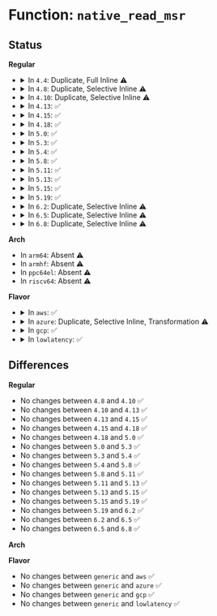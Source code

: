 # Function: <code>native_read_msr</code>

## Status
<b>Regular</b>
<ul>
<li>
<details>
<summary>In <code>4.4</code>: Duplicate, Full Inline ⚠️</summary>

**Collision:** Static Duplication

**Inline:** Full

**Transformation:** False

**Instances:**

```
In arch/x86/kernel/cpu/microcode/intel.c (ffffffff8104d51f)
Location: arch/x86/include/asm/msr.h:60
Inline: True
Inline callers:
  - arch/x86/kernel/cpu/microcode/intel.c:collect_cpu_info_early
  - arch/x86/kernel/cpu/microcode/intel.c:collect_cpu_info_early
```
```
In arch/x86/kernel/cpu/microcode/amd.c (ffffffff8104e33e)
Location: arch/x86/include/asm/msr.h:60
Inline: True
Inline callers:
  - arch/x86/kernel/cpu/microcode/amd.c:apply_ucode_in_initrd
  - arch/x86/kernel/cpu/microcode/amd.c:apply_ucode_in_initrd
  - arch/x86/kernel/cpu/microcode/amd.c:apply_microcode_amd
  - arch/x86/kernel/cpu/microcode/amd.c:apply_microcode_amd
  - arch/x86/kernel/cpu/microcode/amd.c:load_ucode_amd_ap
  - arch/x86/kernel/cpu/microcode/amd.c:load_ucode_amd_ap
  - arch/x86/kernel/cpu/microcode/amd.c:reload_ucode_amd
  - arch/x86/kernel/cpu/microcode/amd.c:reload_ucode_amd
```
</details>
</li>
<li>
<details>
<summary>In <code>4.8</code>: Duplicate, Selective Inline ⚠️</summary>

```c
long long unsigned int native_read_msr(unsigned int msr);
```

**Collision:** Static Duplication

**Inline:** Selective

**Transformation:** False

**Instances:**

```
In arch/x86/kernel/cpu/microcode/intel.c (ffffffff8104dd35)
Location: arch/x86/include/asm/msr.h:83
Inline: True
Inline callers:
  - arch/x86/kernel/cpu/microcode/intel.c:apply_microcode_early
  - arch/x86/kernel/cpu/microcode/intel.c:collect_cpu_info_early
  - arch/x86/kernel/cpu/microcode/intel.c:collect_cpu_info_early
```
```
In arch/x86/kernel/cpu/microcode/amd.c (ffffffff8104e484)
Location: arch/x86/include/asm/msr.h:83
Inline: True
Inline callers:
  - arch/x86/kernel/cpu/microcode/amd.c:__apply_microcode_amd
  - arch/x86/kernel/cpu/microcode/amd.c:check_current_patch_level
```
```
In arch/x86/kernel/paravirt.c (ffffffff81064750)
Location: arch/x86/include/asm/msr.h:83
Inline: False
```
**Symbols:**

```
ffffffff81064750-ffffffff81064784: native_read_msr (STB_LOCAL)
```
</details>
</li>
<li>
<details>
<summary>In <code>4.10</code>: Duplicate, Selective Inline ⚠️</summary>

```c
long long unsigned int native_read_msr(unsigned int msr);
```

**Collision:** Static Duplication

**Inline:** Selective

**Transformation:** False

**Instances:**

```
In arch/x86/kernel/cpu/intel.c (ffffffff81041a33)
Location: arch/x86/include/asm/msr.h:83
Inline: True
Inline callers:
  - arch/x86/kernel/cpu/intel.c:early_init_intel
```
```
In arch/x86/kernel/cpu/microcode/intel.c (ffffffff8105032a)
Location: arch/x86/include/asm/msr.h:83
Inline: True
Inline callers:
  - arch/x86/kernel/cpu/microcode/intel.c:apply_microcode_intel
  - arch/x86/kernel/cpu/microcode/intel.c:apply_microcode_early
  - arch/x86/kernel/cpu/microcode/intel.c:collect_cpu_info_early
  - arch/x86/kernel/cpu/microcode/intel.c:collect_cpu_info_early
```
```
In arch/x86/kernel/cpu/microcode/amd.c (ffffffff810510b6)
Location: arch/x86/include/asm/msr.h:83
Inline: True
Inline callers:
  - arch/x86/kernel/cpu/microcode/amd.c:check_current_patch_level
  - arch/x86/kernel/cpu/microcode/amd.c:__apply_microcode_amd
```
```
In arch/x86/kernel/paravirt.c (ffffffff81067c30)
Location: arch/x86/include/asm/msr.h:83
Inline: False
```
**Symbols:**

```
ffffffff81067c30-ffffffff81067c64: native_read_msr (STB_LOCAL)
```
</details>
</li>
<li>
<details>
<summary>In <code>4.13</code>: ✅</summary>

```c
long long unsigned int native_read_msr(unsigned int msr);
```

**Collision:** Unique Static

**Inline:** No

**Transformation:** False

**Instances:**

```
In arch/x86/kernel/paravirt.c (ffffffff81066f10)
Location: arch/x86/include/asm/msr.h:110
Inline: False
```
**Symbols:**

```
ffffffff81066f10-ffffffff81066f3d: native_read_msr (STB_LOCAL)
```
</details>
</li>
<li>
<details>
<summary>In <code>4.15</code>: ✅</summary>

```c
long long unsigned int native_read_msr(unsigned int msr);
```

**Collision:** Unique Static

**Inline:** No

**Transformation:** False

**Instances:**

```
In arch/x86/kernel/paravirt.c (ffffffff8106b040)
Location: arch/x86/include/asm/msr.h:111
Inline: False
```
**Symbols:**

```
ffffffff8106b040-ffffffff8106b06e: native_read_msr (STB_LOCAL)
```
</details>
</li>
<li>
<details>
<summary>In <code>4.18</code>: ✅</summary>

```c
long long unsigned int native_read_msr(unsigned int msr);
```

**Collision:** Unique Static

**Inline:** No

**Transformation:** False

**Instances:**

```
In arch/x86/kernel/paravirt.c (ffffffff8106dcd0)
Location: arch/x86/include/asm/msr.h:125
Inline: False
```
**Symbols:**

```
ffffffff8106dcd0-ffffffff8106dcfe: native_read_msr (STB_LOCAL)
```
</details>
</li>
<li>
<details>
<summary>In <code>5.0</code>: ✅</summary>

```c
long long unsigned int native_read_msr(unsigned int msr);
```

**Collision:** Unique Static

**Inline:** No

**Transformation:** False

**Instances:**

```
In arch/x86/kernel/paravirt.c (ffffffff81073d40)
Location: arch/x86/include/asm/msr.h:125
Inline: False
```
**Symbols:**

```
ffffffff81073d40-ffffffff81073d6e: native_read_msr (STB_LOCAL)
```
</details>
</li>
<li>
<details>
<summary>In <code>5.3</code>: ✅</summary>

```c
long long unsigned int native_read_msr(unsigned int msr);
```

**Collision:** Unique Static

**Inline:** No

**Transformation:** False

**Instances:**

```
In arch/x86/kernel/paravirt.c (ffffffff810778c0)
Location: arch/x86/include/asm/msr.h:125
Inline: False
```
**Symbols:**

```
ffffffff810778c0-ffffffff810778f1: native_read_msr (STB_LOCAL)
```
</details>
</li>
<li>
<details>
<summary>In <code>5.4</code>: ✅</summary>

```c
long long unsigned int native_read_msr(unsigned int msr);
```

**Collision:** Unique Static

**Inline:** No

**Transformation:** False

**Instances:**

```
In arch/x86/kernel/paravirt.c (ffffffff81078930)
Location: arch/x86/include/asm/msr.h:125
Inline: False
```
**Symbols:**

```
ffffffff81078930-ffffffff81078961: native_read_msr (STB_LOCAL)
```
</details>
</li>
<li>
<details>
<summary>In <code>5.8</code>: ✅</summary>

```c
long long unsigned int native_read_msr(unsigned int msr);
```

**Collision:** Unique Static

**Inline:** No

**Transformation:** False

**Instances:**

```
In arch/x86/kernel/paravirt.c (ffffffff8107fd40)
Location: arch/x86/include/asm/msr.h:125
Inline: False
```
**Symbols:**

```
ffffffff8107fd40-ffffffff8107fd75: native_read_msr (STB_LOCAL)
```
</details>
</li>
<li>
<details>
<summary>In <code>5.11</code>: ✅</summary>

```c
long long unsigned int native_read_msr(unsigned int msr);
```

**Collision:** Unique Static

**Inline:** No

**Transformation:** False

**Instances:**

```
In arch/x86/kernel/paravirt.c (ffffffff8107f960)
Location: arch/x86/include/asm/msr.h:123
Inline: False
```
**Symbols:**

```
ffffffff8107f960-ffffffff8107f995: native_read_msr (STB_LOCAL)
```
</details>
</li>
<li>
<details>
<summary>In <code>5.13</code>: ✅</summary>

```c
long long unsigned int native_read_msr(unsigned int msr);
```

**Collision:** Unique Static

**Inline:** No

**Transformation:** False

**Instances:**

```
In arch/x86/kernel/paravirt.c (ffffffff810809e0)
Location: arch/x86/include/asm/msr.h:123
Inline: False
```
**Symbols:**

```
ffffffff810809e0-ffffffff81080a15: native_read_msr (STB_LOCAL)
```
</details>
</li>
<li>
<details>
<summary>In <code>5.15</code>: ✅</summary>

```c
long long unsigned int native_read_msr(unsigned int msr);
```

**Collision:** Unique Static

**Inline:** No

**Transformation:** False

**Instances:**

```
In arch/x86/kernel/paravirt.c (ffffffff8108f930)
Location: arch/x86/include/asm/msr.h:123
Inline: False
```
**Symbols:**

```
ffffffff8108f930-ffffffff8108f962: native_read_msr (STB_LOCAL)
```
</details>
</li>
<li>
<details>
<summary>In <code>5.19</code>: ✅</summary>

```c
long long unsigned int native_read_msr(unsigned int msr);
```

**Collision:** Unique Static

**Inline:** No

**Transformation:** False

**Instances:**

```
In arch/x86/kernel/paravirt.c (ffffffff810a06b0)
Location: arch/x86/include/asm/msr.h:114
Inline: False
```
**Symbols:**

```
ffffffff810a06b0-ffffffff810a06f9: native_read_msr (STB_LOCAL)
```
</details>
</li>
<li>
<details>
<summary>In <code>6.2</code>: Duplicate, Selective Inline ⚠️</summary>

```c
long long unsigned int native_read_msr(unsigned int msr);
```

**Collision:** Static Duplication

**Inline:** Selective

**Transformation:** False

**Instances:**

```
In arch/x86/xen/pmu.c (ffffffff81034a9f)
Location: arch/x86/include/asm/msr.h:114
Inline: True
Inline callers:
  - arch/x86/xen/pmu.c:pmu_msr_read
```
```
In arch/x86/xen/enlighten_pv.c (ffffffff8103707f)
Location: arch/x86/include/asm/msr.h:114
Inline: True
Inline callers:
  - arch/x86/xen/enlighten_pv.c:xen_do_read_msr
```
```
In arch/x86/kernel/paravirt.c (ffffffff810b8310)
Location: arch/x86/include/asm/msr.h:114
Inline: False
```
**Symbols:**

```
ffffffff810b8310-ffffffff810b8359: native_read_msr (STB_LOCAL)
```
</details>
</li>
<li>
<details>
<summary>In <code>6.5</code>: Duplicate, Selective Inline ⚠️</summary>

```c
long long unsigned int native_read_msr(unsigned int msr);
```

**Collision:** Static Duplication

**Inline:** Selective

**Transformation:** False

**Instances:**

```
In arch/x86/xen/pmu.c (ffffffff81034a1f)
Location: arch/x86/include/asm/msr.h:114
Inline: True
Inline callers:
  - arch/x86/xen/pmu.c:pmu_msr_read
```
```
In arch/x86/xen/enlighten_pv.c (ffffffff81036fcf)
Location: arch/x86/include/asm/msr.h:114
Inline: True
Inline callers:
  - arch/x86/xen/enlighten_pv.c:xen_do_read_msr
```
```
In arch/x86/kernel/paravirt.c (ffffffff810bb4a0)
Location: arch/x86/include/asm/msr.h:114
Inline: False
```
**Symbols:**

```
ffffffff810bb4a0-ffffffff810bb4e9: native_read_msr (STB_LOCAL)
```
</details>
</li>
<li>
<details>
<summary>In <code>6.8</code>: Duplicate, Selective Inline ⚠️</summary>

```c
long long unsigned int native_read_msr(unsigned int msr);
```

**Collision:** Static Duplication

**Inline:** Selective

**Transformation:** False

**Instances:**

```
In arch/x86/xen/pmu.c (ffffffff8103ac1f)
Location: arch/x86/include/asm/msr.h:114
Inline: True
Inline callers:
  - arch/x86/xen/pmu.c:pmu_msr_read
```
```
In arch/x86/xen/enlighten_pv.c (ffffffff8103d24f)
Location: arch/x86/include/asm/msr.h:114
Inline: True
Inline callers:
  - arch/x86/xen/enlighten_pv.c:xen_do_read_msr
```
```
In arch/x86/hyperv/ivm.c (ffffffff8104f3e3)
Location: arch/x86/include/asm/msr.h:114
Inline: True
Inline callers:
  - arch/x86/hyperv/ivm.c:hv_snp_boot_ap
```
```
In arch/x86/kernel/paravirt.c (ffffffff810c28b0)
Location: arch/x86/include/asm/msr.h:114
Inline: False
```
**Symbols:**

```
ffffffff810c28b0-ffffffff810c28f9: native_read_msr (STB_LOCAL)
```
</details>
</li>
</ul>
<b>Arch</b>
<ul>
<li>
In <code>arm64</code>: Absent ⚠️
</li>
<li>
In <code>armhf</code>: Absent ⚠️
</li>
<li>
In <code>ppc64el</code>: Absent ⚠️
</li>
<li>
In <code>riscv64</code>: Absent ⚠️
</li>
</ul>
<b>Flavor</b>
<ul>
<li>
<details>
<summary>In <code>aws</code>: ✅</summary>

```c
long long unsigned int native_read_msr(unsigned int msr);
```

**Collision:** Unique Static

**Inline:** No

**Transformation:** False

**Instances:**

```
In arch/x86/kernel/paravirt.c (ffffffff81077930)
Location: arch/x86/include/asm/msr.h:125
Inline: False
```
**Symbols:**

```
ffffffff81077930-ffffffff81077961: native_read_msr (STB_LOCAL)
```
</details>
</li>
<li>
<details>
<summary>In <code>azure</code>: Duplicate, Selective Inline, Transformation ⚠️</summary>

```c
long long unsigned int native_read_msr(unsigned int msr);
```

**Collision:** Static Duplication

**Inline:** Selective

**Transformation:** True

**Instances:**

```
In arch/x86/events/core.c (ffffffff81005980)
Location: arch/x86/include/asm/msr.h:125
Inline: True
Inline callers:
  - arch/x86/events/core.c:x86_pmu_disable_all
Direct callers:
  - arch/x86/events/core.c:perf_event_print_debug
  - arch/x86/events/core.c:perf_event_print_debug
  - arch/x86/events/core.c:perf_event_print_debug
  - arch/x86/events/core.c:perf_event_print_debug
  - arch/x86/events/core.c:perf_event_print_debug
  - arch/x86/events/core.c:perf_event_print_debug
  - arch/x86/events/core.c:perf_event_print_debug
  - arch/x86/events/core.c:perf_event_print_debug
  - arch/x86/events/core.c:perf_event_print_debug
```
```
In arch/x86/events/amd/core.c (ffffffff8100775b)
Location: arch/x86/include/asm/msr.h:125
Inline: True
Inline callers:
  - arch/x86/events/amd/core.c:amd_pmu_wait_on_overflow
```
```
In arch/x86/events/amd/ibs.c (ffffffff8288c27f)
Location: arch/x86/include/asm/msr.h:125
Inline: True
Inline callers:
  - arch/x86/events/amd/ibs.c:amd_ibs_init
  - arch/x86/events/amd/ibs.c:clear_APIC_ibs
  - arch/x86/events/amd/ibs.c:force_ibs_eilvt_setup
  - arch/x86/events/amd/ibs.c:perf_ibs_handle_irq
  - arch/x86/events/amd/ibs.c:perf_ibs_handle_irq
  - arch/x86/events/amd/ibs.c:perf_ibs_handle_irq
  - arch/x86/events/amd/ibs.c:perf_ibs_handle_irq
  - arch/x86/events/amd/ibs.c:perf_ibs_stop
```
```
In arch/x86/events/msr.c (ffffffff8100a29a)
Location: arch/x86/include/asm/msr.h:125
Inline: True
Inline callers:
  - arch/x86/events/msr.c:msr_event_start
  - arch/x86/events/msr.c:msr_event_update
```
```
In arch/x86/events/intel/core.c (ffffffff8100c27b)
Location: arch/x86/include/asm/msr.h:125
Inline: True
Inline callers:
  - arch/x86/events/intel/core.c:intel_pmu_cpu_dying
  - arch/x86/events/intel/core.c:intel_pmu_cpu_starting
  - arch/x86/events/intel/core.c:intel_pmu_handle_irq
  - arch/x86/events/intel/core.c:intel_pmu_handle_irq
  - arch/x86/events/intel/core.c:intel_pmu_handle_irq_v4
  - arch/x86/events/intel/core.c:intel_pmu_handle_irq_v4
  - arch/x86/events/intel/core.c:intel_pmu_enable_event
  - arch/x86/events/intel/core.c:intel_pmu_disable_event
Direct callers:
  - arch/x86/events/intel/core.c:intel_pmu_init
  - arch/x86/events/intel/core.c:intel_pmu_reset
  - arch/x86/events/intel/core.c:intel_pmu_reset
```
```
In arch/x86/events/intel/ds.c (ffffffff8101063e)
Location: arch/x86/include/asm/msr.h:125
Inline: True
Inline callers:
  - arch/x86/events/intel/ds.c:intel_pmu_disable_bts
  - arch/x86/events/intel/ds.c:intel_pmu_enable_bts
```
```
In arch/x86/events/intel/knc.c (ffffffff81011159)
Location: arch/x86/include/asm/msr.h:125
Inline: True
Inline callers:
  - arch/x86/events/intel/knc.c:knc_pmu_handle_irq
  - arch/x86/events/intel/knc.c:knc_pmu_handle_irq
  - arch/x86/events/intel/knc.c:knc_pmu_enable_all
  - arch/x86/events/intel/knc.c:knc_pmu_disable_all
```
```
In arch/x86/events/intel/lbr.c (ffffffff81012289)
Location: arch/x86/include/asm/msr.h:125
Inline: True
Inline callers:
  - arch/x86/events/intel/lbr.c:intel_pmu_lbr_read
  - arch/x86/events/intel/lbr.c:intel_pmu_lbr_read
  - arch/x86/events/intel/lbr.c:intel_pmu_lbr_read
  - arch/x86/events/intel/lbr.c:intel_pmu_lbr_read
  - arch/x86/events/intel/lbr.c:intel_pmu_lbr_read
  - arch/x86/events/intel/lbr.c:intel_pmu_lbr_read
  - arch/x86/events/intel/lbr.c:intel_pmu_lbr_disable_all
  - arch/x86/events/intel/lbr.c:intel_pmu_lbr_enable_all
  - arch/x86/events/intel/lbr.c:intel_pmu_lbr_sched_task
  - arch/x86/events/intel/lbr.c:intel_pmu_lbr_sched_task
  - arch/x86/events/intel/lbr.c:intel_pmu_lbr_sched_task
  - arch/x86/events/intel/lbr.c:intel_pmu_lbr_sched_task
  - arch/x86/events/intel/lbr.c:intel_pmu_lbr_sched_task
```
```
In arch/x86/events/intel/p4.c (ffffffff81012b6c)
Location: arch/x86/include/asm/msr.h:125
Inline: True
Inline callers:
  - arch/x86/events/intel/p4.c:p4_pmu_handle_irq
  - arch/x86/events/intel/p4.c:p4_pmu_handle_irq
Direct callers:
  - arch/x86/events/intel/p4.c:p4_pmu_init
```
```
In arch/x86/events/intel/p6.c (ffffffff810138f5)
Location: arch/x86/include/asm/msr.h:125
Inline: True
Inline callers:
  - arch/x86/events/intel/p6.c:p6_pmu_enable_all
  - arch/x86/events/intel/p6.c:p6_pmu_disable_all
```
```
In arch/x86/events/intel/pt.c (ffffffff81014de5)
Location: arch/x86/include/asm/msr.h:125
Inline: True
Inline callers:
  - arch/x86/events/intel/pt.c:pt_read_offset
  - arch/x86/events/intel/pt.c:pt_read_offset
  - arch/x86/events/intel/pt.c:pt_handle_status
Direct callers:
  - arch/x86/events/intel/pt.c:pt_init
  - arch/x86/events/intel/pt.c:pt_init
```
```
In arch/x86/events/intel/uncore.c (ffffffff81016f22)
Location: arch/x86/include/asm/msr.h:125
Inline: True
Inline callers:
  - arch/x86/events/intel/uncore.c:uncore_msr_read_counter
```
```
In arch/x86/events/intel/uncore_nhmex.c (ffffffff810191c0)
Location: arch/x86/include/asm/msr.h:125
Inline: True
Inline callers:
  - arch/x86/events/intel/uncore_nhmex.c:nhmex_uncore_msr_enable_box
  - arch/x86/events/intel/uncore_nhmex.c:nhmex_uncore_msr_disable_box
```
```
In arch/x86/events/intel/uncore_snb.c (ffffffff81019df6)
Location: arch/x86/include/asm/msr.h:125
Inline: True
Inline callers:
  - arch/x86/events/intel/uncore_snb.c:icl_uncore_cpu_init
```
```
In arch/x86/events/intel/uncore_snbep.c (ffffffff8101bc20)
Location: arch/x86/include/asm/msr.h:125
Inline: True
Inline callers:
  - arch/x86/events/intel/uncore_snbep.c:snbep_uncore_msr_enable_box
  - arch/x86/events/intel/uncore_snbep.c:snbep_uncore_msr_disable_box
```
```
In arch/x86/hyperv/hv_init.c (ffffffff8101d1e5)
Location: arch/x86/include/asm/msr.h:125
Inline: True
Inline callers:
  - arch/x86/hyperv/hv_init.c:hyperv_stop_tsc_emulation
  - arch/x86/hyperv/hv_init.c:hyperv_stop_tsc_emulation
  - arch/x86/hyperv/hv_init.c:hv_reenlightenment_notify
  - arch/x86/hyperv/hv_init.c:hv_cpu_init
Direct callers:
  - arch/x86/hyperv/hv_init.c:hyperv_init
```
```
In arch/x86/hyperv/hv_apic.c (ffffffff8101f175)
Location: arch/x86/include/asm/msr.h:125
Inline: True
Inline callers:
  - arch/x86/hyperv/hv_apic.c:hv_apic_icr_read
```
```
In arch/x86/hyperv/hv_spinlock.c (ffffffff8101f3f9)
Location: arch/x86/include/asm/msr.h:125
Inline: True
```
```
In arch/x86/realmode/init.c (ffffffff8288f927)
Location: arch/x86/include/asm/msr.h:125
Inline: True
Inline callers:
  - arch/x86/realmode/init.c:init_real_mode
```
```
In arch/x86/kernel/process_64.c (ffffffff8101f440)
Location: arch/x86/include/asm/msr.h:125
Inline: True
Direct callers:
  - arch/x86/kernel/process_64.c:__show_regs
  - arch/x86/kernel/process_64.c:__show_regs
  - arch/x86/kernel/process_64.c:__show_regs
  - arch/x86/kernel/process_64.c:__show_regs
  - arch/x86/kernel/process_64.c:__show_regs
```
```
In arch/x86/kernel/tsc.c (ffffffff82893aab)
Location: arch/x86/include/asm/msr.h:125
Inline: True
Inline callers:
  - arch/x86/kernel/tsc.c:tsc_init
```
```
In arch/x86/kernel/tsc_msr.c (ffffffff8102c3ed)
Location: arch/x86/include/asm/msr.h:125
Inline: True
Inline callers:
  - arch/x86/kernel/tsc_msr.c:cpu_khz_from_msr
  - arch/x86/kernel/tsc_msr.c:cpu_khz_from_msr
  - arch/x86/kernel/tsc_msr.c:cpu_khz_from_msr
```
```
In arch/x86/kernel/process.c (ffffffff8102cfe3)
Location: arch/x86/include/asm/msr.h:125
Inline: True
Inline callers:
  - arch/x86/kernel/process.c:__switch_to_xtra
Direct callers:
  - arch/x86/kernel/process.c:arch_post_acpi_subsys_init
```
```
In arch/x86/kernel/step.c (ffffffff81032f15)
Location: arch/x86/include/asm/msr.h:125
Inline: True
Inline callers:
  - arch/x86/kernel/step.c:set_task_blockstep
```
```
In arch/x86/kernel/cpu/common.c (ffffffff81035edf)
Location: arch/x86/include/asm/msr.h:125
Inline: True
Inline callers:
  - arch/x86/kernel/cpu/common.c:identify_cpu
  - arch/x86/kernel/cpu/common.c:identify_cpu
```
```
In arch/x86/kernel/cpu/bugs.c (ffffffff828957d1)
Location: arch/x86/include/asm/msr.h:125
Inline: True
Inline callers:
  - arch/x86/kernel/cpu/bugs.c:check_bugs
```
```
In arch/x86/kernel/cpu/aperfmperf.c (ffffffff81037d55)
Location: arch/x86/include/asm/msr.h:125
Inline: True
Inline callers:
  - arch/x86/kernel/cpu/aperfmperf.c:aperfmperf_snapshot_khz
  - arch/x86/kernel/cpu/aperfmperf.c:aperfmperf_snapshot_khz
```
```
In arch/x86/kernel/cpu/umwait.c (ffffffff82895fcb)
Location: arch/x86/include/asm/msr.h:125
Inline: True
Inline callers:
  - arch/x86/kernel/cpu/umwait.c:umwait_init
```
```
In arch/x86/kernel/cpu/intel.c (ffffffff8103949b)
Location: arch/x86/include/asm/msr.h:125
Inline: True
Inline callers:
  - arch/x86/kernel/cpu/intel.c:init_intel
  - arch/x86/kernel/cpu/intel.c:init_intel
  - arch/x86/kernel/cpu/intel.c:init_intel
  - arch/x86/kernel/cpu/intel.c:init_intel
  - arch/x86/kernel/cpu/intel.c:init_intel
  - arch/x86/kernel/cpu/intel.c:early_init_intel
```
```
In arch/x86/kernel/cpu/tsx.c (ffffffff81039885)
Location: arch/x86/include/asm/msr.h:125
Inline: True
Inline callers:
  - arch/x86/kernel/cpu/tsx.c:tsx_enable
  - arch/x86/kernel/cpu/tsx.c:tsx_disable
```
```
In arch/x86/kernel/cpu/intel_epb.c (ffffffff81039b78)
Location: arch/x86/include/asm/msr.h:125
Inline: True
Inline callers:
  - arch/x86/kernel/cpu/intel_epb.c:intel_epb_offline
  - arch/x86/kernel/cpu/intel_epb.c:intel_epb_restore
```
```
In arch/x86/kernel/cpu/amd.c (ffffffff8103a172)
Location: arch/x86/include/asm/msr.h:125
Inline: True
Inline callers:
  - arch/x86/kernel/cpu/amd.c:cpu_has_amd_erratum
  - arch/x86/kernel/cpu/amd.c:cpu_has_amd_erratum
  - arch/x86/kernel/cpu/amd.c:init_amd
  - arch/x86/kernel/cpu/amd.c:early_init_amd
  - arch/x86/kernel/cpu/amd.c:early_init_amd
  - arch/x86/kernel/cpu/amd.c:early_init_amd
  - arch/x86/kernel/cpu/amd.c:bsp_init_amd
  - arch/x86/kernel/cpu/amd.c:bsp_init_amd
```
```
In arch/x86/kernel/cpu/hygon.c (ffffffff8103b13b)
Location: arch/x86/include/asm/msr.h:125
Inline: True
Inline callers:
  - arch/x86/kernel/cpu/hygon.c:init_hygon
  - arch/x86/kernel/cpu/hygon.c:bsp_init_hygon
  - arch/x86/kernel/cpu/hygon.c:bsp_init_hygon
```
```
In arch/x86/kernel/cpu/centaur.c (ffffffff8103b610)
Location: arch/x86/include/asm/msr.h:125
Inline: True
Inline callers:
  - arch/x86/kernel/cpu/centaur.c:init_centaur
  - arch/x86/kernel/cpu/centaur.c:init_centaur
Direct callers:
  - arch/x86/kernel/cpu/centaur.c:init_centaur
  - arch/x86/kernel/cpu/centaur.c:init_centaur
```
```
In arch/x86/kernel/cpu/zhaoxin.c (ffffffff8103b92a)
Location: arch/x86/include/asm/msr.h:125
Inline: True
Inline callers:
  - arch/x86/kernel/cpu/zhaoxin.c:init_zhaoxin
  - arch/x86/kernel/cpu/zhaoxin.c:init_zhaoxin
Direct callers:
  - arch/x86/kernel/cpu/zhaoxin.c:init_zhaoxin
  - arch/x86/kernel/cpu/zhaoxin.c:init_zhaoxin
```
```
In arch/x86/kernel/cpu/mce/core.c (ffffffff8103e539)
Location: arch/x86/include/asm/msr.h:125
Inline: True
Inline callers:
  - arch/x86/kernel/cpu/mce/core.c:mcheck_cpu_init
  - arch/x86/kernel/cpu/mce/core.c:mcheck_cpu_init
  - arch/x86/kernel/cpu/mce/core.c:mce_setup
  - arch/x86/kernel/cpu/mce/core.c:mce_setup
```
```
In arch/x86/kernel/cpu/mce/intel.c (ffffffff8103ff86)
Location: arch/x86/include/asm/msr.h:125
Inline: True
Inline callers:
  - arch/x86/kernel/cpu/mce/intel.c:mce_intel_feature_clear
  - arch/x86/kernel/cpu/mce/intel.c:mce_intel_feature_init
  - arch/x86/kernel/cpu/mce/intel.c:__cmci_disable_bank
  - arch/x86/kernel/cpu/mce/intel.c:cmci_discover
  - arch/x86/kernel/cpu/mce/intel.c:cmci_discover
  - arch/x86/kernel/cpu/mce/intel.c:cmci_toggle_interrupt_mode
```
```
In arch/x86/kernel/cpu/mce/amd.c (ffffffff81041094)
Location: arch/x86/include/asm/msr.h:125
Inline: True
Inline callers:
  - arch/x86/kernel/cpu/mce/amd.c:log_and_reset_block
  - arch/x86/kernel/cpu/mce/amd.c:log_and_reset_block
  - arch/x86/kernel/cpu/mce/amd.c:amd_deferred_error_interrupt
  - arch/x86/kernel/cpu/mce/amd.c:amd_deferred_error_interrupt
  - arch/x86/kernel/cpu/mce/amd.c:amd_deferred_error_interrupt
  - arch/x86/kernel/cpu/mce/amd.c:amd_deferred_error_interrupt
  - arch/x86/kernel/cpu/mce/amd.c:__log_error
  - arch/x86/kernel/cpu/mce/amd.c:__log_error
  - arch/x86/kernel/cpu/mce/amd.c:disable_err_thresholding
  - arch/x86/kernel/cpu/mce/amd.c:threshold_restart_bank
```
```
In arch/x86/kernel/cpu/mce/therm_throt.c (ffffffff81042899)
Location: arch/x86/include/asm/msr.h:125
Inline: True
Inline callers:
  - arch/x86/kernel/cpu/mce/therm_throt.c:intel_init_thermal
  - arch/x86/kernel/cpu/mce/therm_throt.c:intel_init_thermal
  - arch/x86/kernel/cpu/mce/therm_throt.c:intel_init_thermal
  - arch/x86/kernel/cpu/mce/therm_throt.c:intel_init_thermal
  - arch/x86/kernel/cpu/mce/therm_throt.c:intel_init_thermal
  - arch/x86/kernel/cpu/mce/therm_throt.c:intel_thermal_interrupt
  - arch/x86/kernel/cpu/mce/therm_throt.c:intel_thermal_interrupt
```
```
In arch/x86/kernel/cpu/mtrr/mtrr.c (ffffffff82896d0f)
Location: arch/x86/include/asm/msr.h:125
Inline: True
Inline callers:
  - arch/x86/kernel/cpu/mtrr/mtrr.c:mtrr_bp_init
```
```
In arch/x86/kernel/cpu/mtrr/generic.c (ffffffff810454c5)
Location: arch/x86/include/asm/msr.h:125
Inline: True
Inline callers:
  - arch/x86/kernel/cpu/mtrr/generic.c:generic_have_wrcomb
  - arch/x86/kernel/cpu/mtrr/generic.c:generic_set_all
  - arch/x86/kernel/cpu/mtrr/generic.c:generic_set_all
  - arch/x86/kernel/cpu/mtrr/generic.c:generic_set_all
  - arch/x86/kernel/cpu/mtrr/generic.c:generic_set_all
  - arch/x86/kernel/cpu/mtrr/generic.c:prepare_set
  - arch/x86/kernel/cpu/mtrr/generic.c:generic_get_mtrr
  - arch/x86/kernel/cpu/mtrr/generic.c:generic_get_mtrr
Direct callers:
  - arch/x86/kernel/cpu/mtrr/generic.c:get_mtrr_state
  - arch/x86/kernel/cpu/mtrr/generic.c:get_mtrr_state
  - arch/x86/kernel/cpu/mtrr/generic.c:get_mtrr_state
  - arch/x86/kernel/cpu/mtrr/generic.c:get_mtrr_state
  - arch/x86/kernel/cpu/mtrr/generic.c:get_mtrr_state
```
```
In arch/x86/kernel/cpu/mtrr/cleanup.c (ffffffff81045faa)
Location: arch/x86/include/asm/msr.h:125
Inline: True
Direct callers:
  - arch/x86/kernel/cpu/mtrr/cleanup.c:mtrr_trim_uncached_memory
  - arch/x86/kernel/cpu/mtrr/cleanup.c:mtrr_cleanup
```
```
In arch/x86/kernel/cpu/microcode/intel.c (ffffffff81046f9c)
Location: arch/x86/include/asm/msr.h:125
Inline: True
Inline callers:
  - arch/x86/kernel/cpu/microcode/intel.c:collect_cpu_info
```
```
In arch/x86/kernel/cpu/microcode/amd.c (ffffffff81048cd8)
Location: arch/x86/include/asm/msr.h:125
Inline: True
Inline callers:
  - arch/x86/kernel/cpu/microcode/amd.c:apply_microcode_amd
  - arch/x86/kernel/cpu/microcode/amd.c:reload_ucode_amd
```
```
In arch/x86/kernel/cpu/resctrl/core.c (ffffffff8289933f)
Location: arch/x86/include/asm/msr.h:125
Inline: True
Inline callers:
  - arch/x86/kernel/cpu/resctrl/core.c:resctrl_late_init
```
```
In arch/x86/kernel/cpu/resctrl/monitor.c (ffffffff8104dd2b)
Location: arch/x86/include/asm/msr.h:125
Inline: True
Inline callers:
  - arch/x86/kernel/cpu/resctrl/monitor.c:mbm_update
  - arch/x86/kernel/cpu/resctrl/monitor.c:__mon_event_count
  - arch/x86/kernel/cpu/resctrl/monitor.c:free_rmid
  - arch/x86/kernel/cpu/resctrl/monitor.c:__check_limbo
```
```
In arch/x86/kernel/cpu/mshyperv.c (ffffffff81051bb5)
Location: arch/x86/include/asm/msr.h:125
Inline: True
Inline callers:
  - arch/x86/kernel/cpu/mshyperv.c:hv_get_tsc_khz
Direct callers:
  - arch/x86/kernel/cpu/mshyperv.c:ms_hyperv_init_platform
```
```
In arch/x86/kernel/tsc_sync.c (ffffffff81055379)
Location: arch/x86/include/asm/msr.h:125
Inline: True
Inline callers:
  - arch/x86/kernel/tsc_sync.c:tsc_store_and_check_tsc_adjust
  - arch/x86/kernel/tsc_sync.c:tsc_verify_tsc_adjust
```
```
In arch/x86/kernel/apic/apic.c (ffffffff81056235)
Location: arch/x86/include/asm/msr.h:125
Inline: True
Inline callers:
  - arch/x86/kernel/apic/apic.c:__x2apic_enable
Direct callers:
  - arch/x86/kernel/apic/apic.c:setup_nox2apic
```
```
In arch/x86/kernel/apic/apic_numachip.c (ffffffff8105c9e3)
Location: arch/x86/include/asm/msr.h:125
Inline: True
Inline callers:
  - arch/x86/kernel/apic/apic_numachip.c:fixup_cpu_id
  - arch/x86/kernel/apic/apic_numachip.c:numachip2_get_apic_id
  - arch/x86/kernel/apic/apic_numachip.c:numachip1_get_apic_id
```
```
In arch/x86/kernel/apic/x2apic_phys.c (ffffffff8105cfa0)
Location: arch/x86/include/asm/msr.h:125
Inline: True
Inline callers:
  - arch/x86/kernel/apic/x2apic_phys.c:native_x2apic_icr_read
  - arch/x86/kernel/apic/x2apic_phys.c:native_apic_msr_read
```
```
In arch/x86/kernel/apic/x2apic_cluster.c (ffffffff8105d810)
Location: arch/x86/include/asm/msr.h:125
Inline: True
Inline callers:
  - arch/x86/kernel/apic/x2apic_cluster.c:native_x2apic_icr_read
  - arch/x86/kernel/apic/x2apic_cluster.c:native_apic_msr_read
```
```
In arch/x86/kernel/crash.c (ffffffff810605c5)
Location: arch/x86/include/asm/msr.h:125
Inline: True
Inline callers:
  - arch/x86/kernel/crash.c:native_machine_crash_shutdown
  - arch/x86/kernel/crash.c:kdump_nmi_callback
```
```
In arch/x86/kernel/kprobes/core.c (ffffffff81061d0f)
Location: arch/x86/include/asm/msr.h:125
Inline: True
Inline callers:
  - arch/x86/kernel/kprobes/core.c:resume_execution
```
```
In arch/x86/kernel/amd_nb.c (ffffffff81065f27)
Location: arch/x86/include/asm/msr.h:125
Inline: True
Inline callers:
  - arch/x86/kernel/amd_nb.c:amd_get_mmconfig_range
```
```
In arch/x86/kernel/mmconf-fam10h_64.c (ffffffff8106be6f)
Location: arch/x86/include/asm/msr.h:125
Inline: True
Inline callers:
  - arch/x86/kernel/mmconf-fam10h_64.c:fam10h_check_enable_mmcfg
  - arch/x86/kernel/mmconf-fam10h_64.c:get_fam10h_pci_mmconf_base
  - arch/x86/kernel/mmconf-fam10h_64.c:get_fam10h_pci_mmconf_base
```
```
In arch/x86/mm/pat.c (ffffffff810742ee)
Location: arch/x86/include/asm/msr.h:125
Inline: True
Inline callers:
  - arch/x86/mm/pat.c:pat_init
  - arch/x86/mm/pat.c:init_cache_modes
```
```
In kernel/kexec_core.c (ffffffff8114605a)
Location: arch/x86/include/asm/msr.h:125
Inline: True
Inline callers:
  - kernel/kexec_core.c:crash_save_cpu
  - kernel/kexec_core.c:crash_save_cpu
```
```
In arch/x86/lib/msr-smp.c (ffffffff81545590)
Location: arch/x86/include/asm/msr.h:125
Inline: True
Inline callers:
  - arch/x86/lib/msr-smp.c:__rdmsr_on_cpu
```
```
In drivers/idle/intel_idle.c (ffffffff815b1c24)
Location: arch/x86/include/asm/msr.h:125
Inline: True
Inline callers:
  - drivers/idle/intel_idle.c:intel_idle_cpu_online
  - drivers/idle/intel_idle.c:intel_idle_cpu_online
Direct callers:
  - drivers/idle/intel_idle.c:intel_idle_cpuidle_driver_init
  - drivers/idle/intel_idle.c:intel_idle_cpuidle_driver_init
  - drivers/idle/intel_idle.c:intel_idle_cpuidle_driver_init
  - drivers/idle/intel_idle.c:intel_idle_cpuidle_driver_init
  - drivers/idle/intel_idle.c:intel_idle_cpuidle_driver_init
  - drivers/idle/intel_idle.c:intel_idle_cpuidle_driver_init
  - drivers/idle/intel_idle.c:intel_idle_cpuidle_driver_init
```
```
In drivers/acpi/processor_perflib.c (ffffffff815f2369)
Location: arch/x86/include/asm/msr.h:125
Inline: True
Inline callers:
  - drivers/acpi/processor_perflib.c:acpi_processor_get_performance_states
```
```
In drivers/cpufreq/acpi-cpufreq.c (ffffffff81835945)
Location: arch/x86/include/asm/msr.h:125
Inline: True
Inline callers:
  - drivers/cpufreq/acpi-cpufreq.c:cpu_freq_read_amd
  - drivers/cpufreq/acpi-cpufreq.c:cpu_freq_write_intel
  - drivers/cpufreq/acpi-cpufreq.c:cpu_freq_read_intel
  - drivers/cpufreq/acpi-cpufreq.c:boost_set_msr
```
```
In drivers/cpufreq/powernow-k8.c (ffffffff81837b45)
Location: arch/x86/include/asm/msr.h:125
Inline: True
Inline callers:
  - drivers/cpufreq/powernow-k8.c:powernowk8_cpu_init_on_cpu
  - drivers/cpufreq/powernow-k8.c:powernowk8_cpu_init_on_cpu
  - drivers/cpufreq/powernow-k8.c:powernowk8_target_fn
  - drivers/cpufreq/powernow-k8.c:transition_frequency_fidvid
```
```
In drivers/cpufreq/speedstep-centrino.c (0)
Location: arch/x86/include/asm/msr.h:125
Inline: False
```
```
In drivers/cpufreq/intel_pstate.c (ffffffff828f1c81)
Location: arch/x86/include/asm/msr.h:125
Inline: True
Inline callers:
  - drivers/cpufreq/intel_pstate.c:intel_pstate_init
  - drivers/cpufreq/intel_pstate.c:intel_cpufreq_fast_switch
  - drivers/cpufreq/intel_pstate.c:intel_cpufreq_target
  - drivers/cpufreq/intel_pstate.c:intel_cpufreq_verify_policy
  - drivers/cpufreq/intel_pstate.c:intel_pstate_verify_policy
  - drivers/cpufreq/intel_pstate.c:intel_pstate_set_policy
  - drivers/cpufreq/intel_pstate.c:intel_pstate_update_util
  - drivers/cpufreq/intel_pstate.c:intel_pstate_update_util
  - drivers/cpufreq/intel_pstate.c:intel_pstate_update_util
  - drivers/cpufreq/intel_pstate.c:knl_get_turbo_pstate
  - drivers/cpufreq/intel_pstate.c:core_get_turbo_pstate
  - drivers/cpufreq/intel_pstate.c:core_get_max_pstate
  - drivers/cpufreq/intel_pstate.c:core_get_max_pstate_physical
  - drivers/cpufreq/intel_pstate.c:core_get_min_pstate
  - drivers/cpufreq/intel_pstate.c:atom_get_vid
  - drivers/cpufreq/intel_pstate.c:atom_get_vid
  - drivers/cpufreq/intel_pstate.c:airmont_get_scaling
  - drivers/cpufreq/intel_pstate.c:silvermont_get_scaling
  - drivers/cpufreq/intel_pstate.c:atom_get_turbo_pstate
  - drivers/cpufreq/intel_pstate.c:atom_get_max_pstate
  - drivers/cpufreq/intel_pstate.c:atom_get_min_pstate
  - drivers/cpufreq/intel_pstate.c:store_no_turbo
  - drivers/cpufreq/intel_pstate.c:show_no_turbo
  - drivers/cpufreq/intel_pstate.c:intel_pstate_update_limits
```
```
In drivers/clocksource/hyperv_timer.c (ffffffff828f656a)
Location: arch/x86/include/asm/msr.h:125
Inline: True
Inline callers:
  - drivers/clocksource/hyperv_timer.c:hv_init_clocksource
  - drivers/clocksource/hyperv_timer.c:read_hv_sched_clock_msr
```
```
In drivers/hv/vmbus_drv.c (ffffffff828f6e6c)
Location: arch/x86/include/asm/msr.h:125
Inline: True
Inline callers:
  - drivers/hv/vmbus_drv.c:hv_acpi_init
```
```
In drivers/hv/hv.c (ffffffff8184fb55)
Location: arch/x86/include/asm/msr.h:125
Inline: True
Inline callers:
  - drivers/hv/hv.c:hv_synic_disable_regs
  - drivers/hv/hv.c:hv_synic_disable_regs
  - drivers/hv/hv.c:hv_synic_disable_regs
  - drivers/hv/hv.c:hv_synic_disable_regs
  - drivers/hv/hv.c:hv_synic_enable_regs
  - drivers/hv/hv.c:hv_synic_enable_regs
  - drivers/hv/hv.c:hv_synic_enable_regs
  - drivers/hv/hv.c:hv_synic_enable_regs
```
```
In arch/x86/pci/amd_bus.c (ffffffff818633f5)
Location: arch/x86/include/asm/msr.h:125
Inline: True
Inline callers:
  - arch/x86/pci/amd_bus.c:amd_bus_cpu_online
Direct callers:
  - arch/x86/pci/amd_bus.c:early_root_info_init
  - arch/x86/pci/amd_bus.c:early_root_info_init
  - arch/x86/pci/amd_bus.c:early_root_info_init
```
```
In arch/x86/power/cpu.c (ffffffff8186359e)
Location: arch/x86/include/asm/msr.h:125
Inline: True
Inline callers:
  - arch/x86/power/cpu.c:save_processor_state
  - arch/x86/power/cpu.c:save_processor_state
  - arch/x86/power/cpu.c:save_processor_state
  - arch/x86/power/cpu.c:save_processor_state
```
```
In arch/x86/lib/insn-eval.c (ffffffff81a1d934)
Location: arch/x86/include/asm/msr.h:125
Inline: True
```
**Symbols:**

```
ffffffff810041b0-ffffffff810041e1: native_read_msr (STB_LOCAL)
ffffffff8100aec0-ffffffff8100aef1: native_read_msr (STB_LOCAL)
ffffffff81012a80-ffffffff81012ab1: native_read_msr (STB_LOCAL)
ffffffff8101573b-ffffffff81015767: native_read_msr (STB_LOCAL)
ffffffff8101d030-ffffffff8101d061: native_read_msr (STB_LOCAL)
ffffffff8101f440-ffffffff8101f471: native_read_msr (STB_LOCAL)
ffffffff8102c880-ffffffff8102c8b1: native_read_msr (STB_LOCAL)
ffffffff81035500-ffffffff81035531: native_read_msr (STB_LOCAL)
ffffffff8103b4d0-ffffffff8103b501: native_read_msr (STB_LOCAL)
ffffffff8103b7e0-ffffffff8103b811: native_read_msr (STB_LOCAL)
ffffffff81045280-ffffffff810452b1: native_read_msr (STB_LOCAL)
ffffffff81045faa-ffffffff81045fde: native_read_msr.constprop.0 (STB_LOCAL)
ffffffff81051b30-ffffffff81051b61: native_read_msr (STB_LOCAL)
ffffffff81055a10-ffffffff81055a41: native_read_msr (STB_LOCAL)
ffffffff815b1a90-ffffffff815b1ac1: native_read_msr (STB_LOCAL)
ffffffff818633b0-ffffffff818633e1: native_read_msr (STB_LOCAL)
```
</details>
</li>
<li>
<details>
<summary>In <code>gcp</code>: ✅</summary>

```c
long long unsigned int native_read_msr(unsigned int msr);
```

**Collision:** Unique Static

**Inline:** No

**Transformation:** False

**Instances:**

```
In arch/x86/kernel/paravirt.c (ffffffff810778e0)
Location: arch/x86/include/asm/msr.h:125
Inline: False
```
**Symbols:**

```
ffffffff810778e0-ffffffff81077911: native_read_msr (STB_LOCAL)
```
</details>
</li>
<li>
<details>
<summary>In <code>lowlatency</code>: ✅</summary>

```c
long long unsigned int native_read_msr(unsigned int msr);
```

**Collision:** Unique Static

**Inline:** No

**Transformation:** False

**Instances:**

```
In arch/x86/kernel/paravirt.c (ffffffff81079980)
Location: arch/x86/include/asm/msr.h:125
Inline: False
```
**Symbols:**

```
ffffffff81079980-ffffffff810799b1: native_read_msr (STB_LOCAL)
```
</details>
</li>
</ul>

## Differences
<b>Regular</b>
<ul>
<li>
No changes between <code>4.8</code> and <code>4.10</code> ✅
</li>
<li>
No changes between <code>4.10</code> and <code>4.13</code> ✅
</li>
<li>
No changes between <code>4.13</code> and <code>4.15</code> ✅
</li>
<li>
No changes between <code>4.15</code> and <code>4.18</code> ✅
</li>
<li>
No changes between <code>4.18</code> and <code>5.0</code> ✅
</li>
<li>
No changes between <code>5.0</code> and <code>5.3</code> ✅
</li>
<li>
No changes between <code>5.3</code> and <code>5.4</code> ✅
</li>
<li>
No changes between <code>5.4</code> and <code>5.8</code> ✅
</li>
<li>
No changes between <code>5.8</code> and <code>5.11</code> ✅
</li>
<li>
No changes between <code>5.11</code> and <code>5.13</code> ✅
</li>
<li>
No changes between <code>5.13</code> and <code>5.15</code> ✅
</li>
<li>
No changes between <code>5.15</code> and <code>5.19</code> ✅
</li>
<li>
No changes between <code>5.19</code> and <code>6.2</code> ✅
</li>
<li>
No changes between <code>6.2</code> and <code>6.5</code> ✅
</li>
<li>
No changes between <code>6.5</code> and <code>6.8</code> ✅
</li>
</ul>
<b>Arch</b>
<ul>
</ul>
<b>Flavor</b>
<ul>
<li>
No changes between <code>generic</code> and <code>aws</code> ✅
</li>
<li>
No changes between <code>generic</code> and <code>azure</code> ✅
</li>
<li>
No changes between <code>generic</code> and <code>gcp</code> ✅
</li>
<li>
No changes between <code>generic</code> and <code>lowlatency</code> ✅
</li>
</ul>
